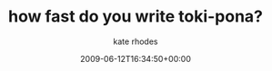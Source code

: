 ---
title: 'how fast do you write toki-pona?'
posts: 8
hash: '7s5ntBMu'
author: 'kate rhodes'
date: 2009-06-12T16:34:50+00:00
sources:
  - https://tokipona.yahoogroups.narkive.com/7s5ntBMu
---